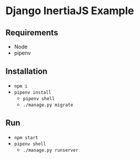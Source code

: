 # Django InertiaJS Example

## Requirements

* Node
* pipenv

## Installation

* `npm i`
* `pipenv install`
  * `pipenv shell`
  * `./manage.py migrate`

## Run

* `npm start`
* `pipenv shell`
  * `./manage.py runserver`
